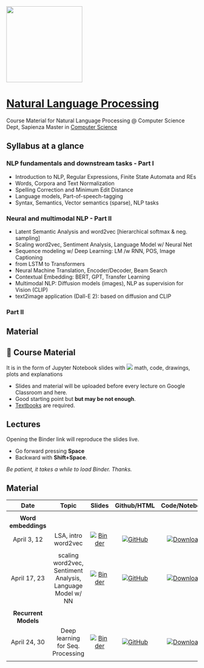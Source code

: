 <img src='https://www.di.uniroma1.it/sites/all/themes/sapienza_bootstrap/logo.png' width="200"/> 

# [Natural Language Processing](https://iacopomasi.github.io/NLP/)
Course Material for Natural Language Processing @ Computer Science Dept, Sapienza
Master in [Computer Science](https://www.studiareinformatica.uniroma1.it/master-course-computer-science)

## Syllabus at a glance

### NLP fundamentals and downstream tasks - Part I
- Introduction to NLP, Regular Expressions, Finite State Automata and REs
- Words, Corpora and Text Normalization
- Spelling Correction and Minimum Edit Distance
- Language models, Part-of-speech-tagging
- Syntax, Semantics, Vector semantics (sparse), NLP tasks

### Neural and multimodal NLP - Part II
- Latent Semantic Analysis and word2vec [hierarchical softmax & neg. sampling]
- Scaling word2vec, Sentiment Analysis, Language Model w/ Neural Net
- Sequence modeling w/ Deep Learning: LM /w RNN, POS, Image Captioning
- from LSTM to Transformers
- Neural Machine Translation, Encoder/Decoder, Beam Search
- Contextual Embedding: BERT, GPT, Transfer Learning
- Multimodal NLP: Diffusion models (images), NLP as supervision for Vision (CLIP)
- text2image application (Dall-E 2): based on diffusion and CLIP



### Part II


## Material

## 📖 Course Material 

It is in the form of Jupyter Notebook slides with <img src="https://render.githubusercontent.com/render/math?math=\LaTeX"> math, code, drawings, plots and explanations

- Slides and material will be uploaded before every lecture on Google Classroom and here.
- Good starting point but **but may be not enough**.
- [Textbooks](textbooks) are required.

## Lectures

Opening the Binder link will reproduce the slides live.
- Go forward pressing **Space**
- Backward with **Shift+Space**.

_Be patient, it takes a while to load Binder. Thanks._


## Material 


**Date**       | **Topic**          | **Slides**        |  **Github/HTML**   |  **Code/Notebook**  |  **PDF**
:------------: | :------------:     | :------------:    |:------------: |:------------: |:------------:
|              |                    |                   |               |  				|			|
| __Word embeddings__    |                    |                   |               |  		|			|
April 3, 12     | LSA, intro word2vec | [![Binder](https://mybinder.org/badge_logo.svg)](https://mybinder.org/v2/gh/iacopomasi/NLP/HEAD?urlpath=/tree/course/2_01_lsa_intro_word2vec/2_01_lsa_intro_word2vec.ipynb)       | [![GitHub](https://badgen.net/badge/icon/github?icon=github&label)](https://github.com/iacopomasi/NLP/blob/main/course/2_01_lsa_intro_word2vec/2_01_lsa_intro_word2vec.ipynb)  |  [![Download](https://badgen.net/badge/icon/download?icon=terminal&label)](course/2_01_lsa_intro_word2vec/2_01_lsa_intro_word2vec.ipynb)       | [![PDF](https://badgen.net/badge/icon/PDF?icon=terminal&label)](course/2_01_lsa_intro_word2vec/2_01_lsa_intro_word2vec.pdf)|           
|              |                    |                   |               | 	 |			|  		|
April 17, 23     | scaling word2vec, Sentiment Analysis, Language Model w/ NN| [![Binder](https://mybinder.org/badge_logo.svg)](https://mybinder.org/v2/gh/iacopomasi/NLP/HEAD?urlpath=/tree/course/2_02_word2vec_neural_nets/2_02_word2vec_neural_nets.ipynb)       | [![GitHub](https://badgen.net/badge/icon/github?icon=github&label)](https://github.com/iacopomasi/NLP/blob/main/course/2_02_word2vec_neural_nets/2_02_word2vec_neural_nets.ipynb)  |  [![Download](https://badgen.net/badge/icon/download?icon=terminal&label)](course/2_02_word2vec_neural_nets/2_02_word2vec_neural_nets.ipynb)       | [![PDF](https://badgen.net/badge/icon/PDF?icon=terminal&label)](course/2_02_word2vec_neural_nets/2_02_word2vec_neural_nets.pdf)|           
|              |                    |                   |               | 	 |			|  		|
| __Recurrent Models__    |                    |                   |               |  		|			|
April 24, 30     | Deep learning for Seq. Processing| [![Binder](https://mybinder.org/badge_logo.svg)](https://mybinder.org/v2/gh/iacopomasi/NLP/HEAD?urlpath=/tree/course/2_03_seq_processing/2_03_seq_processing.ipynb)       | [![GitHub](https://badgen.net/badge/icon/github?icon=github&label)](course/2_03_seq_processing/2_03_seq_processing.ipynb)  |  [![Download](https://badgen.net/badge/icon/download?icon=terminal&label)](#)       | [![PDF](https://badgen.net/badge/icon/PDF?icon=terminal&label)](#)|           
|              |                    |                   |               | 	 |			|  		|